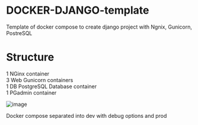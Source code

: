 # DOCKER-DJANGO-template
Template of docker compose to create django project with Ngnix, Gunicorn, PostreSQL

# Structure

1 NGinx container <br>
3 Web Gunicorn containers <br>
1 DB PostgreSQL Database container <br>
1 PGadmin container  <br>

![image](https://github.com/CharlieBMF/DOCKER-DJANGO-template/assets/109242797/1c3c9897-9883-4468-bc7a-179144c87872)


Docker compose separated into dev with debug options and prod
